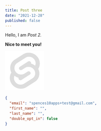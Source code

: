```yaml
---
title: Post three
date: "2021-12-28"
published: false
---
```


Hello, I am _Post 2._

**Nice to meet you!**

![revue-subscribers-list-search](../../../../static/favicon.png)

```json
{
  "email": "spences10apps+test@gmail.com",
  "first_name": "",
  "last_name": "",
  "double_opt_in": false
}
```

<!-- Images -->

<!-- [revue-subscribers-list-search]: ./revue-subscribers-list-search.png -->